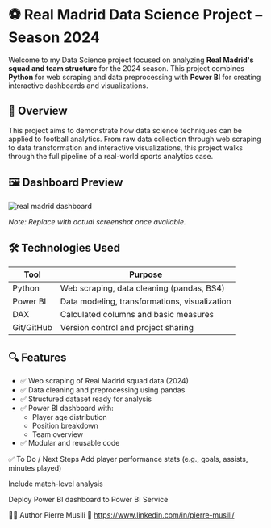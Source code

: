 # ⚽ Real Madrid Data Science Project – Season 2024

Welcome to my Data Science project focused on analyzing **Real Madrid's squad and team structure** for the 2024 season. This project combines **Python** for web scraping and data preprocessing with **Power BI** for creating interactive dashboards and visualizations.

## 📌 Overview

This project aims to demonstrate how data science techniques can be applied to football analytics. From raw data collection through web scraping to data transformation and interactive visualizations, this project walks through the full pipeline of a real-world sports analytics case.

## 🖼️ Dashboard Preview

 ![real madrid dashboard](https://github.com/user-attachments/assets/b73de412-2cfb-44a3-afcb-ee0a64c8c3a8)

*Note: Replace with actual screenshot once available.*

## 🛠️ Technologies Used

| Tool          | Purpose                                      |
|---------------|----------------------------------------------|
| Python        | Web scraping, data cleaning (pandas, BS4)    |
| Power BI      | Data modeling, transformations, visualization|
| DAX           | Calculated columns and basic measures        |
| Git/GitHub    | Version control and project sharing          |



## 🔍 Features

- ✅ Web scraping of Real Madrid squad data (2024)
- ✅ Data cleaning and preprocessing using pandas
- ✅ Structured dataset ready for analysis
- ✅ Power BI dashboard with:
  - Player age distribution
  - Position breakdown
  - Team overview
- ✅ Modular and reusable code

✅ To Do / Next Steps
 Add player performance stats (e.g., goals, assists, minutes played)

 Include match-level analysis

 Deploy Power BI dashboard to Power BI Service

🙋‍♂️ Author
Pierre Musili
🔗 https://www.linkedin.com/in/pierre-musili/






